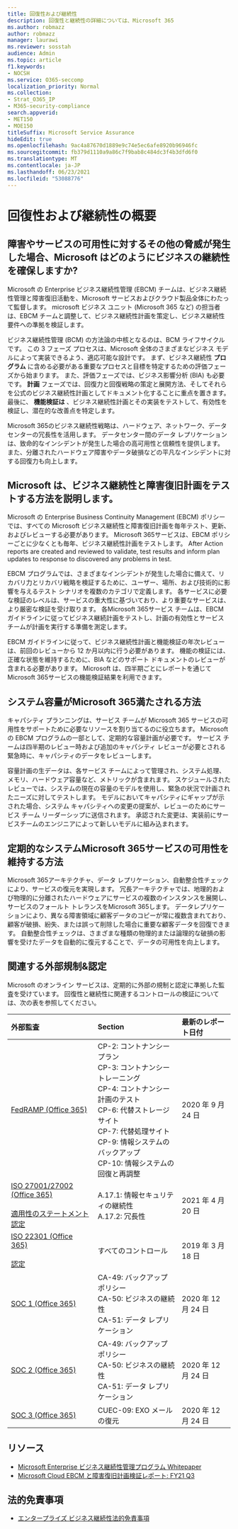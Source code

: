 ```yaml
---
title: 回復性および継続性
description: 回復性と継続性の詳細については、Microsoft 365
ms.author: robmazz
author: robmazz
manager: laurawi
ms.reviewer: sosstah
audience: Admin
ms.topic: article
f1.keywords:
- NOCSH
ms.service: O365-seccomp
localization_priority: Normal
ms.collection:
- Strat_O365_IP
- M365-security-compliance
search.appverid:
- MET150
- MOE150
titleSuffix: Microsoft Service Assurance
hideEdit: true
ms.openlocfilehash: 9ac4a87670d1889e9c74e5ec6afe8920b96946fc
ms.sourcegitcommit: fb379d1110a9a86c7f9bab8c484dc3f4b3dfd6f0
ms.translationtype: MT
ms.contentlocale: ja-JP
ms.lasthandoff: 06/23/2021
ms.locfileid: "53088776"
---
```

# <a name="resiliency-and-continuity-overview"></a>回復性および継続性の概要

## <a name="how-does-microsoft-ensure-business-continuity-in-the-case-of-a-disaster-or-other-threat-to-service-availability"></a>障害やサービスの可用性に対するその他の脅威が発生した場合、Microsoft はどのようにビジネスの継続性を確保しますか?

Microsoft の Enterprise ビジネス継続性管理 (EBCM) チームは、ビジネス継続性管理と障害復旧活動を、Microsoft サービスおよびクラウド製品全体にわたって監督します。 microsoft ビジネス ユニット (Microsoft 365 など) の担当者は、EBCM チームと調整して、ビジネス継続性計画を策定し、ビジネス継続性要件への準拠を検証します。

ビジネス継続性管理 (BCM) の方法論の中核となるのは、BCM ライフサイクルです。 この 3 フェーズ プロセスは、Microsoft 全体のさまざまなビジネス モデルによって実装できるよう、適応可能な設計です。 まず、ビジネス継続性 **プログラム** に含める必要がある重要なプロセスと目標を特定するための評価フェーズから始まります。 また、評価フェーズでは、ビジネス影響分析 (BIA) も必要です。 **計画** フェーズでは、回復力と回復戦略の策定と展開方法、そしてそれらを公式のビジネス継続性計画としてドキュメント化することに重点を置きます。 最後に、 **機能検証は** 、ビジネス継続性計画とその実装をテストして、有効性を検証し、潜在的な改善点を特定します。

Microsoft 365のビジネス継続性戦略は、ハードウェア、ネットワーク、データセンターの冗長性を活用します。 データセンター間のデータ レプリケーションは、致命的なインシデントが発生した場合の高可用性と信頼性を提供します。 また、分離されたハードウェア障害やデータ破損などの平凡なインシデントに対する回復力も向上します。

## <a name="how-does-microsoft-test-business-continuity-and-disaster-recovery-plans"></a>Microsoft は、ビジネス継続性と障害復旧計画をテストする方法を説明します。

Microsoft の Enterprise Business Continuity Management (EBCM) ポリシーでは、すべての Microsoft ビジネス継続性と障害復旧計画を毎年テスト、更新、およびレビューする必要があります。 Microsoft 365サービスは、EBCM ポリシーごとに少なくとも毎年、ビジネス継続性計画をテストします。 After Action reports are created and reviewed to validate, test results and inform plan updates to response to discovered any problems in test.

EBCM プログラムでは、さまざまなインシデントが発生した場合に備えて、リカバリ力とリカバリ戦略を検証するために、ユーザー、場所、および技術的に影響を与えるテスト シナリオを複数のカテゴリで定義します。 各サービスに必要な検証のレベルは、サービスの重大性に基づいており、より重要なサービスは、より厳密な検証を受け取ります。 各Microsoft 365サービス チームは、EBCM ガイドラインに従ってビジネス継続計画をテストし、計画の有効性とサービス チームが計画を実行する準備を測定します。

EBCM ガイドラインに従って、ビジネス継続性計画と機能検証の年次レビューは、前回のレビューから 12 か月以内に行う必要があります。 機能の検証には、正確な状態を維持するために、BIA などのサポート ドキュメントのレビューが含まれる必要があります。 Microsoft は、四半期ごとにレポートを通じてMicrosoft 365サービスの機能検証結果を利用できます。

## <a name="how-does-microsoft-365-ensure-system-capacity-meets-demand"></a>システム容量がMicrosoft 365満たされる方法

キャパシティ プランニングは、サービス チームが Microsoft 365 サービスの可用性をサポートために必要なリソースを割り当てるのに役立ちます。 Microsoft の EBCM プログラムの一部として、定期的な容量計画が必要です。 サービス チームは四半期のレビュー時および追加のキャパシティ レビューが必要とされる緊急時に、キャパシティのデータをレビューします。

容量計画の生データは、各サービス チームによって管理され、システム処理、メモリ、ハードウェア容量など、メトリックが含まれます。 スケジュールされたレビューでは、システムの現在の容量のモデルを使用し、緊急の状況で計画されたニーズに対してテストします。 モデルにおいてキャパシティにギャップが示された場合、システム キャパシティへの変更の提案が、レビューのためにサービス チーム リーダーシップに送信されます。 承認された変更は、実装前にサービスチームのエンジニアによって新しいモデルに組み込まれます。

## <a name="how-does-microsoft-365-maintain-service-availability-during-routine-system-failures"></a>定期的なシステムMicrosoft 365サービスの可用性を維持する方法

Microsoft 365アーキテクチャ、データ レプリケーション、自動整合性チェックにより、サービスの復元を実現します。 冗長アーキテクチャでは、地理的および物理的に分離されたハードウェアにサービスの複数のインスタンスを展開し、サービスのフォールト トレランスをMicrosoft 365します。 データレプリケーションにより、異なる障害領域に顧客データのコピーが常に複数含まれており、顧客が破損、紛失、または誤って削除した場合に重要な顧客データを回復できます。 自動整合性チェックは、さまざまな種類の物理的または論理的な破損の影響を受けたデータを自動的に復元することで、データの可用性を向上します。

## <a name="related-external-regulations--certifications"></a>関連する外部規制&認定

Microsoft のオンライン サービスは、定期的に外部の規制と認定に準拠した監査を受けています。 回復性と継続性に関連するコントロールの検証については、次の表を参照してください。

| **外部監査** | **Section** | **最新のレポート日付** |
|:--------------------|:------------|:-----------------------|
| [FedRAMP (Office 365)](https://compliance.microsoft.com/compliancemanager) | CP-2: コントナンシー プラン <br> CP-3: コントナンシー トレーニング <br> CP-4: コントナンシー 計画のテスト <br> CP-6: 代替ストレージ サイト <br> CP-7: 代替処理サイト <br> CP-9: 情報システムのバックアップ <br> CP-10: 情報システムの回復と再調整 | 2020 年 9 月 24 日 |
| [ISO 27001/27002 (Office 365)](https://servicetrust.microsoft.com/ViewPage/MSComplianceGuideV3?command=Download&downloadType=Document&downloadId=8d625374-4f2d-49f8-9d37-a4281ba98222&tab=7027ead0-3d6b-11e9-b9e1-290b1eb4cdeb&docTab=7027ead0-3d6b-11e9-b9e1-290b1eb4cdeb_ISO_Reports) <br><br> [適用性のステートメント](https://servicetrust.microsoft.com/ViewPage/MSComplianceGuideV3?command=Download&downloadType=Document&downloadId=c0df4ce8-c77e-4183-84eb-c8688470d8b1&tab=7027ead0-3d6b-11e9-b9e1-290b1eb4cdeb&docTab=7027ead0-3d6b-11e9-b9e1-290b1eb4cdeb_ISO_Reports) <br> [認定](https://servicetrust.microsoft.com/ViewPage/MSComplianceGuideV3?command=Download&downloadType=Document&downloadId=1e84a14a-2468-45ac-9412-5e53250d57ec&tab=7027ead0-3d6b-11e9-b9e1-290b1eb4cdeb&docTab=7027ead0-3d6b-11e9-b9e1-290b1eb4cdeb_ISO_Reports) | A.17.1: 情報セキュリティの継続性 <br> A.17.2: 冗長性 | 2021 年 4 月 20 日 |
| [ISO 22301 (Office 365)](https://servicetrust.microsoft.com/ViewPage/MSComplianceGuideV3?command=Download&downloadType=Document&downloadId=13951eb3-6339-4629-b80d-dd0d43812fe7&tab=7027ead0-3d6b-11e9-b9e1-290b1eb4cdeb&docTab=7027ead0-3d6b-11e9-b9e1-290b1eb4cdeb_ISO_Reports) <br><br> [認定](https://servicetrust.microsoft.com/ViewPage/MSComplianceGuideV3?command=Download&downloadType=Document&downloadId=2bb29cc0-53e7-4a53-a9de-871316e1b80c&tab=7027ead0-3d6b-11e9-b9e1-290b1eb4cdeb&docTab=7027ead0-3d6b-11e9-b9e1-290b1eb4cdeb_ISO_Reports) | すべてのコントロール | 2019 年 3 月 18 日 |
| [SOC 1 (Office 365)](https://servicetrust.microsoft.com/ViewPage/MSComplianceGuideV3?command=Download&downloadType=Document&downloadId=90df3f9c-3aaf-4dbf-99d0-ca9f2991721b&tab=7027ead0-3d6b-11e9-b9e1-290b1eb4cdeb&docTab=7027ead0-3d6b-11e9-b9e1-290b1eb4cdeb_SOC_%2F_SSAE_16_Reports) | CA-49: バックアップ ポリシー <br> CA-50: ビジネスの継続性 <br> CA-51: データ レプリケーション | 2020 年 12 月 24 日 |
| [SOC 2 (Office 365)](https://servicetrust.microsoft.com/ViewPage/MSComplianceGuideV3?command=Download&downloadType=Document&downloadId=a73c1738-7892-42b7-acd3-87b6371c53f6&tab=7027ead0-3d6b-11e9-b9e1-290b1eb4cdeb&docTab=7027ead0-3d6b-11e9-b9e1-290b1eb4cdeb_SOC_%2F_SSAE_16_Reports) | CA-49: バックアップ ポリシー <br> CA-50: ビジネスの継続性 <br> CA-51: データ レプリケーション | 2020 年 12 月 24 日 |
| [SOC 3 (Office 365)](https://servicetrust.microsoft.com/ViewPage/MSComplianceGuideV3?command=Download&downloadType=Document&downloadId=274054e5-4968-48d2-bf94-9a8eda5d7a93&tab=7027ead0-3d6b-11e9-b9e1-290b1eb4cdeb&docTab=7027ead0-3d6b-11e9-b9e1-290b1eb4cdeb_SOC_%2F_SSAE_16_Reports) | CUEC-09: EXO メールの復元 | 2020 年 12 月 24 日 |

## <a name="resources"></a>リソース

- [Microsoft Enterprise ビジネス継続性管理プログラム Whitepaper](https://servicetrust.microsoft.com/ViewPage/TrustDocumentsV3?command=Download&downloadType=Document&downloadId=64f922a6-d624-40dd-a8ae-6f996b5186f3&tab=7f51cb60-3d6c-11e9-b2af-7bb9f5d2d913&docTab=7f) 
- [Microsoft Cloud EBCM と障害復旧計画検証レポート: FY21 Q3](https://servicetrust.microsoft.com/ViewPage/TrustDocumentsV3?command=Download&downloadType=Document&downloadId=c072d11c-9cc9-42e1-b1cf-7281572fb1dd&tab=7f51cb60-3d6c-11e9-b2af-7bb9f5d2d913&docTab=7f51cb60-3d6c-11e9-b2af-7bb9f5d2d913_FAQ_and_White_Papers)

## <a name="legal-disclaimer"></a>法的免責事項

- [エンタープライズ ビジネス継続性法的免責事項](assurance-ebcm-legal-disclaimer.md)